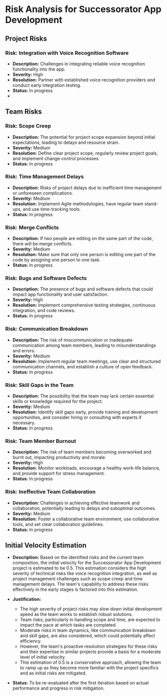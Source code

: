 # Risk Analysis for Successorator App Development

## Project Risks

### Risk: Integration with Voice Recognition Software
- **Description:** Challenges in integrating reliable voice recognition functionality into the app.
- **Severity:** High
- **Resolution:** Partner with established voice recognition providers and conduct early integration testing.
- **Status:** In progress
- 
## Team Risks

### Risk: Scope Creep
- **Description:** The potential for project scope expansion beyond initial expectations, leading to delays and resource strain.
- **Severity:** Medium
- **Resolution:** Define clear project scope, regularly review project goals, and implement change control processes.
- **Status:** In progress

### Risk: Time Management Delays
- **Description:** Risks of project delays due to inefficient time management or unforeseen complications.
- **Severity:** Medium
- **Resolution:** Implement Agile methodologies, have regular team stand-ups, and use time-tracking tools.
- **Status:** In progress

### Risk: Merge Conflicts
- **Description:** If two people are editing on the same part of the code, there will be merge conflicts.
- **Severity:** Medium
- **Resolution:** Make sure that only one person is editing one part of the code by assigning one person to one task.
- **Status:** In progress

### Risk: Bugs and Software Defects
- **Description:** The presence of bugs and software defects that could impact app functionality and user satisfaction.
- **Severity:** High
- **Resolution:** Implement comprehensive testing strategies, continuous integration, and code reviews.
- **Status:** In progress

### Risk: Communication Breakdown
- **Description:** The risk of miscommunication or inadequate communication among team members, leading to misunderstandings and errors.
- **Severity:** Medium
- **Resolution:** Implement regular team meetings, use clear and structured communication channels, and establish a culture of open feedback.
- **Status:** In progress

### Risk: Skill Gaps in the Team
- **Description:** The possibility that the team may lack certain essential skills or knowledge required for the project.
- **Severity:** Medium
- **Resolution:** Identify skill gaps early, provide training and development opportunities, and consider hiring or consulting with experts if necessary.
- **Status:** In progress

### Risk: Team Member Burnout
- **Description:** The risk of team members becoming overworked and burnt out, impacting productivity and morale.
- **Severity:** High
- **Resolution:** Monitor workloads, encourage a healthy work-life balance, and provide support for stress management.
- **Status:** In progress

### Risk: Ineffective Team Collaboration
- **Description:** Challenges in achieving effective teamwork and collaboration, potentially leading to delays and suboptimal outcomes.
- **Severity:** Medium
- **Resolution:** Foster a collaborative team environment, use collaborative tools, and set clear collaboration guidelines.
- **Status:** In progress

## Initial Velocity Estimation

- **Description:** Based on the identified risks and the current team composition, the initial velocity for the Successorator App Development project is estimated to be 0.5. This estimation considers the high severity of technical risks like voice recognition integration, as well as project management challenges such as scope creep and time management delays. The team's capability to address these risks effectively in the early stages is factored into this estimation.

- **Justification:** 
  - The high severity of project risks may slow down initial development speed as the team works to establish robust solutions.
  - Team risks, particularly in handling scope and time, are expected to impact the pace at which tasks are completed.
  - Moderate risks in team dynamics, like communication breakdown and skill gaps, are also considered, which could potentially affect efficiency.
  - However, the team's proactive resolution strategies for these risks and their expertise in similar projects provide a basis for a moderate level of initial velocity.
  - This estimation of 0.5 is a conservative approach, allowing the team to ramp up as they become more familiar with the project specifics and as initial risks are mitigated.

- **Status:** To be re-evaluated after the first iteration based on actual performance and progress in risk mitigation.


